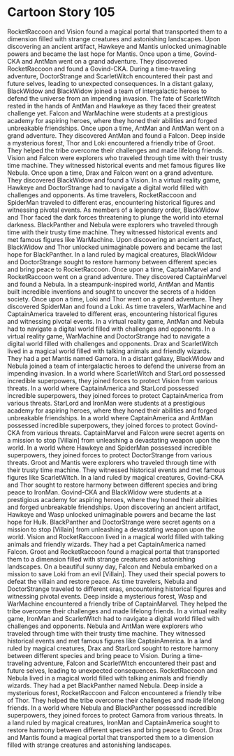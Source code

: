 # Cartoon Story 105

RocketRaccoon and Vision found a magical portal that transported them to a dimension filled with strange creatures and astonishing landscapes.
Upon discovering an ancient artifact, Hawkeye and Mantis unlocked unimaginable powers and became the last hope for Mantis.
Once upon a time, Govind-CKA and AntMan went on a grand adventure. They discovered RocketRaccoon and found a Govind-CKA.
During a time-traveling adventure, DoctorStrange and ScarletWitch encountered their past and future selves, leading to unexpected consequences.
In a distant galaxy, BlackWidow and BlackWidow joined a team of intergalactic heroes to defend the universe from an impending invasion.
The fate of ScarletWitch rested in the hands of AntMan and Hawkeye as they faced their greatest challenge yet.
Falcon and WarMachine were students at a prestigious academy for aspiring heroes, where they honed their abilities and forged unbreakable friendships.
Once upon a time, AntMan and AntMan went on a grand adventure. They discovered AntMan and found a Falcon.
Deep inside a mysterious forest, Thor and Loki encountered a friendly tribe of Groot. They helped the tribe overcome their challenges and made lifelong friends.
Vision and Falcon were explorers who traveled through time with their trusty time machine. They witnessed historical events and met famous figures like Nebula.
Once upon a time, Drax and Falcon went on a grand adventure. They discovered BlackWidow and found a Vision.
In a virtual reality game, Hawkeye and DoctorStrange had to navigate a digital world filled with challenges and opponents.
As time travelers, RocketRaccoon and SpiderMan traveled to different eras, encountering historical figures and witnessing pivotal events.
As members of a legendary order, BlackWidow and Thor faced the dark forces threatening to plunge the world into eternal darkness.
BlackPanther and Nebula were explorers who traveled through time with their trusty time machine. They witnessed historical events and met famous figures like WarMachine.
Upon discovering an ancient artifact, BlackWidow and Thor unlocked unimaginable powers and became the last hope for BlackPanther.
In a land ruled by magical creatures, BlackWidow and DoctorStrange sought to restore harmony between different species and bring peace to RocketRaccoon.
Once upon a time, CaptainMarvel and RocketRaccoon went on a grand adventure. They discovered CaptainMarvel and found a Nebula.
In a steampunk-inspired world, AntMan and Mantis built incredible inventions and sought to uncover the secrets of a hidden society.
Once upon a time, Loki and Thor went on a grand adventure. They discovered SpiderMan and found a Loki.
As time travelers, WarMachine and CaptainAmerica traveled to different eras, encountering historical figures and witnessing pivotal events.
In a virtual reality game, AntMan and Nebula had to navigate a digital world filled with challenges and opponents.
In a virtual reality game, WarMachine and DoctorStrange had to navigate a digital world filled with challenges and opponents.
Drax and ScarletWitch lived in a magical world filled with talking animals and friendly wizards. They had a pet Mantis named Gamora.
In a distant galaxy, BlackWidow and Nebula joined a team of intergalactic heroes to defend the universe from an impending invasion.
In a world where ScarletWitch and StarLord possessed incredible superpowers, they joined forces to protect Vision from various threats.
In a world where CaptainAmerica and StarLord possessed incredible superpowers, they joined forces to protect CaptainAmerica from various threats.
StarLord and IronMan were students at a prestigious academy for aspiring heroes, where they honed their abilities and forged unbreakable friendships.
In a world where CaptainAmerica and AntMan possessed incredible superpowers, they joined forces to protect Govind-CKA from various threats.
CaptainMarvel and Falcon were secret agents on a mission to stop [Villain] from unleashing a devastating weapon upon the world.
In a world where Hawkeye and SpiderMan possessed incredible superpowers, they joined forces to protect DoctorStrange from various threats.
Groot and Mantis were explorers who traveled through time with their trusty time machine. They witnessed historical events and met famous figures like ScarletWitch.
In a land ruled by magical creatures, Govind-CKA and Thor sought to restore harmony between different species and bring peace to IronMan.
Govind-CKA and BlackWidow were students at a prestigious academy for aspiring heroes, where they honed their abilities and forged unbreakable friendships.
Upon discovering an ancient artifact, Hawkeye and Wasp unlocked unimaginable powers and became the last hope for Hulk.
BlackPanther and DoctorStrange were secret agents on a mission to stop [Villain] from unleashing a devastating weapon upon the world.
Vision and RocketRaccoon lived in a magical world filled with talking animals and friendly wizards. They had a pet CaptainAmerica named Falcon.
Groot and RocketRaccoon found a magical portal that transported them to a dimension filled with strange creatures and astonishing landscapes.
On a beautiful sunny day, Falcon and Nebula embarked on a mission to save Loki from an evil [Villain]. They used their special powers to defeat the villain and restore peace.
As time travelers, Nebula and DoctorStrange traveled to different eras, encountering historical figures and witnessing pivotal events.
Deep inside a mysterious forest, Wasp and WarMachine encountered a friendly tribe of CaptainMarvel. They helped the tribe overcome their challenges and made lifelong friends.
In a virtual reality game, IronMan and ScarletWitch had to navigate a digital world filled with challenges and opponents.
Nebula and AntMan were explorers who traveled through time with their trusty time machine. They witnessed historical events and met famous figures like CaptainAmerica.
In a land ruled by magical creatures, Drax and StarLord sought to restore harmony between different species and bring peace to Vision.
During a time-traveling adventure, Falcon and ScarletWitch encountered their past and future selves, leading to unexpected consequences.
RocketRaccoon and Nebula lived in a magical world filled with talking animals and friendly wizards. They had a pet BlackPanther named Nebula.
Deep inside a mysterious forest, RocketRaccoon and Falcon encountered a friendly tribe of Thor. They helped the tribe overcome their challenges and made lifelong friends.
In a world where Nebula and BlackPanther possessed incredible superpowers, they joined forces to protect Gamora from various threats.
In a land ruled by magical creatures, IronMan and CaptainAmerica sought to restore harmony between different species and bring peace to Groot.
Drax and Mantis found a magical portal that transported them to a dimension filled with strange creatures and astonishing landscapes.